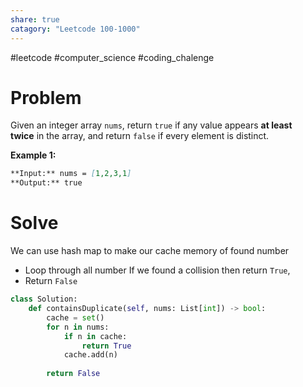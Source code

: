 ```yaml
---
share: true
catagory: "Leetcode 100-1000"
---
```

#leetcode #computer_science #coding_chalenge

# Problem

Given an integer array `nums`, return `true` if any value appears **at least twice** in the array, and return `false` if every element is distinct.

**Example 1:**
```markdown
**Input:** nums = [1,2,3,1]
**Output:** true
```
# Solve

We can use hash map to make our cache memory of found number
- Loop through all number If we found a collision then return `True`,
- Return `False` 

```python
class Solution:
    def containsDuplicate(self, nums: List[int]) -> bool:
        cache = set()
        for n in nums:
            if n in cache:
                return True
            cache.add(n)
        
        return False
```